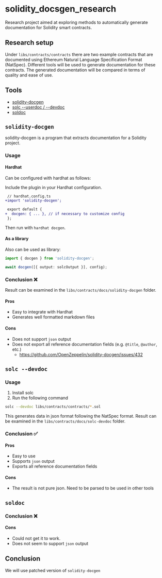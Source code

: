 # solidity_docsgen_research
Research project aimed at exploring methods to automatically generate documentation for Solidity smart contracts.

## Research setup

Under `libs/contracts/contracts` there are two example contracts that are documented using  Ethereum Natural Language Specification Format (NatSpec). Different tools will be used to generate documentation for these contracts. The generated documentation will be compared in terms of quality and ease of use.

## Tools
- [solidity-docgen](https://github.com/OpenZeppelin/solidity-docgen)
- [solc  --userdoc / --devdoc ](https://docs.soliditylang.org/en/v0.8.21/natspec-format.html#documentation-output)
- [soldoc](https://github.com/HQ20/soldoc)

## `solidity-docgen`
solidity-docgen is a program that extracts documentation for a Solidity project.

### Usage

#### Hardhat

Can be configured with hardhat as follows:

Include the plugin in your Hardhat configuration.

```diff
 // hardhat.config.ts
+import 'solidity-docgen';

 export default {
+  docgen: { ... }, // if necessary to customize config
 };
```

Then run with `hardhat docgen`.

#### As a library
Also can be used as library:

```typescript
import { docgen } from 'solidity-docgen';

await docgen([{ output: solcOutput }], config);
```
### Conclusion ❌

Result can be examined in the `libs/contracts/docs/solidity-docgen` folder.

#### Pros
- Easy to integrate with Hardhat
- Generates well formatted markdown files

#### Cons
- Does not support `json` output
- Does not export all reference documentation fields (e.g. `@title`, `@author`, etc.)
  - https://github.com/OpenZeppelin/solidity-docgen/issues/432

## `solc --devdoc`

### Usage
1. Install solc
2. Run the following command

```bash
solc --devdoc libs/contracts/contracts/*.sol
```
This generates data in json format following the NatSpec format.
Result can be examined in the `libs/contracts/docs/solc-devdoc` folder.

### Conclusion ✅

#### Pros
- Easy to use
- Supports `json` output
- Exports all reference documentation fields

#### Cons
- The result is not pure json. Need to be parsed to be used in other tools

## `soldoc`

### Conclusion ❌
#### Cons
- Could not get it to work.
- Does not seem to support `json` output


## Conclusion

We will use patched version of `solidity-docgen`
